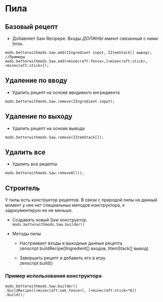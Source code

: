 # Пила

## Базовый рецепт

* Добавляет Saw Recipepe. Входы *ДОЛЖНЫ* имеют связанный с ними блок.

```zenscript
mods.betterwithmods.Saw.add(IIngredient input, IItemStack[] вывод);
//Примеры
mods.betterwithmods.Saw.add(<minecraft:fence>,[<minecraft:stick>,<minecraft:stick>]);
```

## Удаление по вводу

* Удалить рецепт на основе вводимого ингредиента

```zenscript
mods.betterwithmods.Saw.remove(IIngredient input);
```

## Удаление по выходу

* Удалить рецепт на основе вывода

```zenscript
mods.betterwithmods.Saw.remove(IItemStack[]);
```

## Удалить все

* Удалить все рецепты

```zenscript
mods.betterwithmods.Saw.removeAll();
```

## Строитель

У пилы есть конструктор рецептов. В связи с природой пилы на данный момент у нее нет специальных методов конструктора, я задокументирую ее не меньше.

* Создавать новый Saw конструктор. `mods.betterwithmods.Saw.builder()`

* Методы пилы
     
     * Настраивает входы и выходные данные рецепта  
              zenscript
              buildRecipe(IIngredient[] входов, IItemStack[] вывод)
     
     * Завершить рецепт и добавить его в игру  
              zenscript
              build()

### Пример использования конструктора

    mods.betterwithmods.Saw.builder()
    .buildRecipe([<minecraft:oak_fence>], [<minecraft:stick>*6])
    .build();